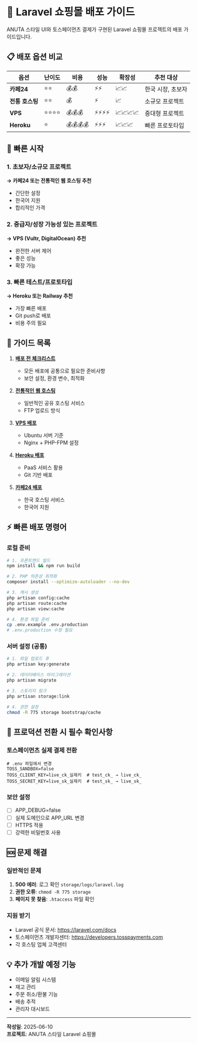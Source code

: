 # 🚀 Laravel 쇼핑몰 배포 가이드

ANUTA 스타일 UI와 토스페이먼츠 결제가 구현된 Laravel 쇼핑몰 프로젝트의 배포 가이드입니다.

## 📋 배포 옵션 비교

| 옵션 | 난이도 | 비용 | 성능 | 확장성 | 추천 대상 |
|------|--------|------|------|---------|-----------|
| **카페24** | ⭐⭐ | 💰💰 | ⚡⚡ | 📈📈 | 한국 시장, 초보자 |
| **전통 호스팅** | ⭐⭐ | 💰 | ⚡ | 📈 | 소규모 프로젝트 |
| **VPS** | ⭐⭐⭐⭐ | 💰💰💰 | ⚡⚡⚡⚡ | 📈📈📈📈 | 중대형 프로젝트 |
| **Heroku** | ⭐ | 💰💰💰💰 | ⚡⚡⚡ | 📈📈📈 | 빠른 프로토타입 |

## 🎯 빠른 시작

### 1. 초보자/소규모 프로젝트
**→ 카페24 또는 전통적인 웹 호스팅 추천**
- 간단한 설정
- 한국어 지원
- 합리적인 가격

### 2. 중급자/성장 가능성 있는 프로젝트
**→ VPS (Vultr, DigitalOcean) 추천**
- 완전한 서버 제어
- 좋은 성능
- 확장 가능

### 3. 빠른 테스트/프로토타입
**→ Heroku 또는 Railway 추천**
- 가장 빠른 배포
- Git push로 배포
- 비용 주의 필요

## 📁 가이드 목록

1. **[배포 전 체크리스트](01-deployment-checklist.md)**
   - 모든 배포에 공통으로 필요한 준비사항
   - 보안 설정, 환경 변수, 최적화

2. **[전통적인 웹 호스팅](02-traditional-hosting.md)**
   - 일반적인 공유 호스팅 서비스
   - FTP 업로드 방식

3. **[VPS 배포](03-vps-deployment.md)**
   - Ubuntu 서버 기준
   - Nginx + PHP-FPM 설정

4. **[Heroku 배포](04-heroku-deployment.md)**
   - PaaS 서비스 활용
   - Git 기반 배포

5. **[카페24 배포](05-cafe24-deployment.md)**
   - 한국 호스팅 서비스
   - 한국어 지원

## ⚡ 빠른 배포 명령어

### 로컬 준비
```bash
# 1. 프론트엔드 빌드
npm install && npm run build

# 2. PHP 의존성 최적화
composer install --optimize-autoloader --no-dev

# 3. 캐시 생성
php artisan config:cache
php artisan route:cache
php artisan view:cache

# 4. 환경 파일 준비
cp .env.example .env.production
# .env.production 수정 필요
```

### 서버 설정 (공통)
```bash
# 1. 파일 업로드 후
php artisan key:generate

# 2. 데이터베이스 마이그레이션
php artisan migrate

# 3. 스토리지 링크
php artisan storage:link

# 4. 권한 설정
chmod -R 775 storage bootstrap/cache
```

## 🔐 프로덕션 전환 시 필수 확인사항

### 토스페이먼츠 실제 결제 전환
```env
# .env 파일에서 변경
TOSS_SANDBOX=false
TOSS_CLIENT_KEY=live_ck_실제키  # test_ck_ → live_ck_
TOSS_SECRET_KEY=live_sk_실제키  # test_sk_ → live_sk_
```

### 보안 설정
- [ ] APP_DEBUG=false
- [ ] 실제 도메인으로 APP_URL 변경
- [ ] HTTPS 적용
- [ ] 강력한 비밀번호 사용

## 🆘 문제 해결

### 일반적인 문제
1. **500 에러**: 로그 확인 `storage/logs/laravel.log`
2. **권한 오류**: `chmod -R 775 storage`
3. **페이지 못 찾음**: `.htaccess` 파일 확인

### 지원 받기
- Laravel 공식 문서: https://laravel.com/docs
- 토스페이먼츠 개발자센터: https://developers.tosspayments.com
- 각 호스팅 업체 고객센터

## 💡 추가 개발 예정 기능
- 이메일 알림 시스템
- 재고 관리
- 주문 취소/환불 기능
- 배송 추적
- 관리자 대시보드

---

**작성일**: 2025-06-10  
**프로젝트**: ANUTA 스타일 Laravel 쇼핑몰
